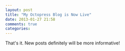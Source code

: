 ```yaml
---
layout: post
title: "My Octopress Blog is Now Live"
date: 2013-01-27 21:58
comments: true
categories: 
---
```


That's it. New posts definitely will be more informative!